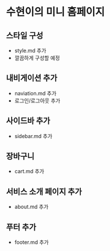 # 수현이의 미니 홈페이지

## 스타일 구성
- style.md 추가
- 깔끔하게 구성할 예정

## 내비게이션 추가
- naviation.md 추가
- 로그인/로그아웃 추가

## 사이드바 추가
- sidebar.md 추가

## 장바구니
- cart.md 추가

## 서비스 소개 페이지 추가
- about.md 추가

## 푸터 추가
- footer.md 추가
